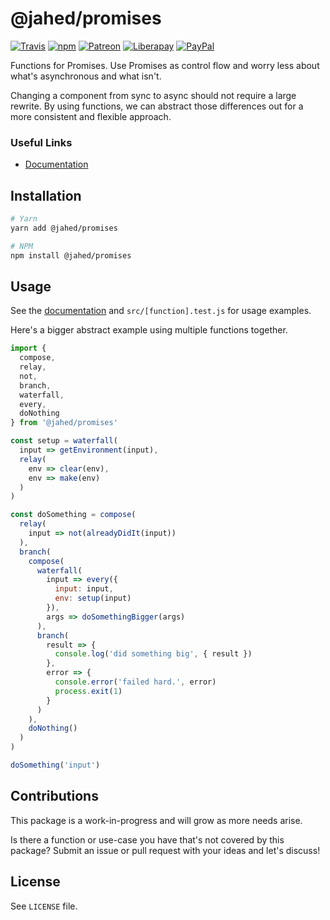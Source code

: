 # @jahed/promises

[![Travis](https://img.shields.io/travis/jahed/promises.svg)](https://travis-ci.org/jahed/promises)
[![npm](https://img.shields.io/npm/v/@jahed/promises.svg)](https://www.npmjs.com/package/@jahed/promises)
[![Patreon](https://img.shields.io/badge/patreon-donate-f96854.svg)](https://www.patreon.com/jahed)
[![Liberapay](https://img.shields.io/badge/liberapay-donate-d9b113.svg)](https://liberapay.com/jahed)
[![PayPal](https://img.shields.io/badge/paypal-donate-009cde.svg)](https://paypal.me/jahed/5)

Functions for Promises. Use Promises as control flow and worry less about
what's asynchronous and what isn't.

Changing a component from sync to async should not require a large rewrite. By
using functions, we can abstract those differences out for a more consistent and
flexible approach.

### Useful Links

- [Documentation](https://jahed.github.io/promises)

## Installation

```bash
# Yarn
yarn add @jahed/promises

# NPM
npm install @jahed/promises
```

## Usage

See the [documentation](https://jahed.github.io/promises) and
`src/[function].test.js` for usage examples.

Here's a bigger abstract example using multiple functions together.

```js
import { 
  compose, 
  relay, 
  not, 
  branch, 
  waterfall, 
  every, 
  doNothing 
} from '@jahed/promises'

const setup = waterfall(
  input => getEnvironment(input),
  relay(
    env => clear(env),
    env => make(env)
  )
)

const doSomething = compose(
  relay(
    input => not(alreadyDidIt(input))
  ),
  branch(
    compose(
      waterfall(
        input => every({
          input: input,
          env: setup(input)
        }),
        args => doSomethingBigger(args)
      ),
      branch(
        result => {
          console.log('did something big', { result })
        },
        error => {
          console.error('failed hard.', error)
          process.exit(1)
        }
      )
    ),
    doNothing()
  )
)

doSomething('input')
```

## Contributions

This package is a work-in-progress and will grow as more needs arise.

Is there a function or use-case you have that's not covered by this package?
Submit an issue or pull request with your ideas and let's discuss!

## License

See `LICENSE` file.
